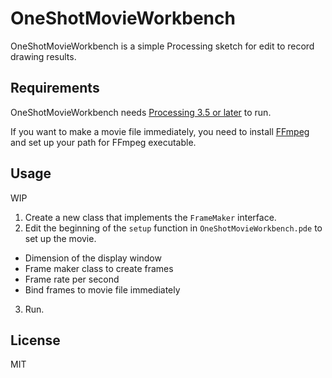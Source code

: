 # OneShotMovieWorkbench

OneShotMovieWorkbench is a simple Processing sketch for edit to record drawing results.

## Requirements

OneShotMovieWorkbench needs [Processing 3.5 or later](https://processing.org/) to run.

If you want to make a movie file immediately, you need to install [FFmpeg](https://ffmpeg.org/) and set up your path for FFmpeg executable.

## Usage

WIP

1. Create a new class that implements the `FrameMaker` interface.
2. Edit the beginning of the `setup` function in `OneShotMovieWorkbench.pde` to set up the movie.
  - Dimension of the display window
  - Frame maker class to create frames
  - Frame rate per second
  - Bind frames to movie file immediately
3. Run.

## License

MIT
